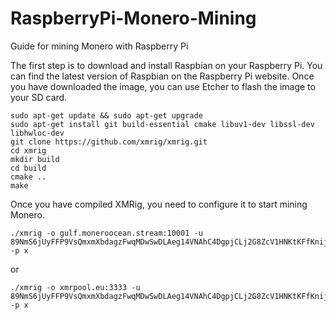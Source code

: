 # RaspberryPi-Monero-Mining
Guide for mining Monero with Raspberry Pi

The first step is to download and install Raspbian on your Raspberry Pi. You can find the latest version of Raspbian on the Raspberry Pi website. Once you have downloaded the image, you can use Etcher to flash the image to your SD card.

	sudo apt-get update && sudo apt-get upgrade
	sudo apt-get install git build-essential cmake libuv1-dev libssl-dev libhwloc-dev
	git clone https://github.com/xmrig/xmrig.git
	cd xmrig
	mkdir build
	cd build
	cmake ..
	make
 
 Once you have compiled XMRig, you need to configure it to start mining Monero.
 
	./xmrig -o gulf.moneroocean.stream:10001 -u 89NmS6jUyFFP9VsQmxmXbdagzFwqMDwSwDLAeg14VNAhC4DgpjCLj2G8ZcV1HNKtKFfKnijPBSMvweWmnrxf1x9jCH3BJb5 -p x
or

	./xmrig -o xmrpool.eu:3333 -u 89NmS6jUyFFP9VsQmxmXbdagzFwqMDwSwDLAeg14VNAhC4DgpjCLj2G8ZcV1HNKtKFfKnijPBSMvweWmnrxf1x9jCH3BJb5 -p x
